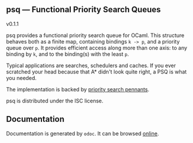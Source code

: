 ## psq — Functional Priority Search Queues

v0.1.1

psq provides a functional priority search queue for OCaml. This structure
behaves both as a finite map, containing bindings `k -> p`, and a priority queue
over `p`. It provides efficient access along more than one axis: to any binding
by `k`, and to the binding(s) with the least `p`.

Typical applications are searches, schedulers and caches. If you ever scratched
your head because that A\* didn't look quite right, a PSQ is what you needed.

The implementation is backed by [priority search pennants][hinze].

psq is distributed under the ISC license.

[hinze]: https://www.cs.ox.ac.uk/ralf.hinze/publications/ICFP01.pdf

## Documentation

Documentation is generated by `odoc`. It can be browsed [online][doc].

[doc]: https://pqwy.github.io/psq/doc/psq/
